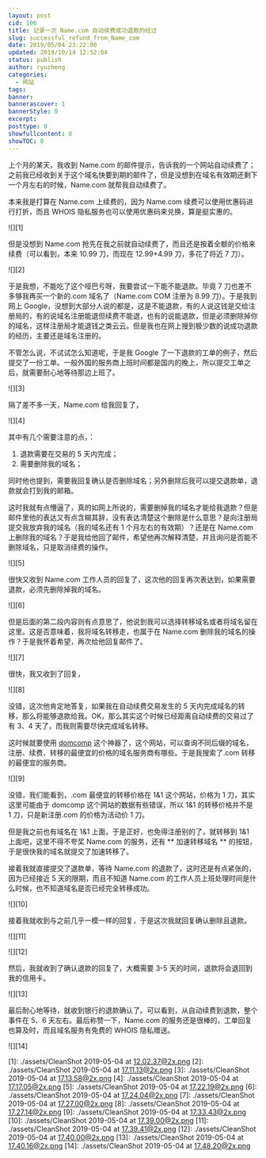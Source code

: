 ```yaml
---
layout: post
cid: 106
title: 记录一次 Name.com 自动续费成功退款的经过
slug: successful_refund_from_Name_com
date: 2019/05/04 23:22:00
updated: 2019/10/14 12:52:04
status: publish
author: ryuzheng
categories: 
  - 网站
tags: 
banner: 
bannerascover: 1
bannerStyle: 0
excerpt: 
posttype: 0
showfullcontent: 0
showTOC: 0
---
```



上个月的某天，我收到 Name.com 的邮件提示，告诉我的一个网站自动续费了；之前我已经收到关于这个域名快要到期的邮件了，但是没想到在域名有效期还剩下一个月左右的时候，Name.com 就帮我自动续费了。

本来我是打算在 Name.com 上续费的，因为 Name.com 续费可以使用优惠码进行打折，而且 WHOIS 隐私服务也可以使用优惠码来兑换，算是挺实惠的。

![][1]

但是没想到 Name.com 抢先在我之前就自动续费了，而且还是按着全额的价格来续费（可以看到，本来 10.99 刀，而现在 12.99+4.99 刀，多花了将近 7 刀）。

![][2]

于是我想，不能吃了这个哑巴亏呀，我要尝试一下能不能退款。毕竟 7 刀也差不多够我再买一个新的.com 域名了（Name.com COM 注册为 8.99 刀）。于是我到网上 Google，没想到大部分人说的都是，这是不能退款，有的人说这钱是交给注册局的，有的说域名注册能退但续费不能退，也有的说能退款，但是必须删除掉你的域名，这样注册局才能退钱之类云云。但是我也在网上搜到极少数的说成功退款的经历，主要还是域名注册的。

不管怎么说，不试试怎么知道呢，于是我 Google 了一下退款的工单的例子，然后提交了一份工单。一般外国的服务商上班时间都是国内的晚上，所以提交工单之后，就需要耐心地等待那边上班了。

![][3]

隔了差不多一天，Name.com 给我回复了，

![][4]

其中有几个需要注意的点，：

1. 退款需要在交易的 5 天内完成；
2. 需要删除我的域名；

同时他也提到，需要我回复确认是否删除域名；另外删除后我可以提交退款单，退款就会打到我的邮箱。

这时我就有点懵逼了，真的如网上所说的，需要删掉我的域名才能给我退款？但是邮件里他的表达又有点含糊其辞，没有表达清楚这个删除是什么意思？是向注册局提交我放弃我的域名（我的域名还有 1 个月左右的有效期）？还是在 Name.com 上删除我的域名？于是我给他回了邮件，希望他再次解释清楚，并且询问是否能不删除域名，只是取消续费的操作。

![][5]

很快又收到 Name.com 工作人员的回复了，这次他的回复再次表达到，如果需要退款，必须先删除掉我的域名。

![][6]

但是后面的第二段内容则有点意思了，他说到我可以选择转移域名或者将域名留在这里。这是否意味着，我将域名转移走，也属于在 Name.com 删除我的域名的操作？于是我怀着希望，再次给他回复邮件了。

![][7]

很快，我又收到了回复，

![][8]

没错，这次他肯定地答复，如果我在自动续费交易发生的 5 天内完成域名的转移，那么将能够退款给我。OK，那么其实这个时候已经距离自动续费的交易过了有 3、4 天了，而我则需要尽快完成域名转移。

这时候就要使用 [domcomp](https://www.domcomp.com/) 这个神器了，这个网站，可以查询不同后缀的域名，注册、续费、转移的最便宜的价格的域名服务商有哪些。于是我搜索了.com 转移的最便宜的服务商。

![][9]

没错，我们能看到，.com 最便宜的转移价格在 1&1 这个网站，价格为 1 刀，其实这里可能由于 domcomp 这个网站的数据有些错误，所以 1&1 的转移价格并不是 1 刀，只是新注册.com 的价格为活动价 1 刀。

但是我之前也有域名在 1&1 上面，于是正好，也免得注册别的了，就转移到 1&1 上面吧，这里不得不夸奖 Name.com 的服务，还有 ** 加速转移域名 ** 的按钮，于是很快我的域名就提交了加速转移了。

接着我就直接提交了退款单，等待 Name.com 的退款了，这时还是有点紧张的，因为已经接近 5 天的限期，而且不知道 Name.com 的工作人员上班处理时间是什么时候，也不知道域名是否已经完全转移成功。

![][10]

接着我就收到与之前几乎一模一样的回复，于是这次我就回复确认删除且退款。

![][11]

![][12] 

 然后，我就收到了确认退款的回复了，大概需要 3-5 天的时间，退款将会退回到我的信用卡。
 
![][13]

最后耐心地等待，就收到银行的退款确认了。可以看到，从自动续费到退款，整个事件在 5、6 天左右。最后称赞一下，Name.com 的服务还是很棒的，工单回复也算及时，而且域名服务有免费的 WHOIS 隐私赠送。

![][14]


  [1]: ./assets/CleanShot 2019-05-04 at 12.02.37@2x.png
  [2]: ./assets/CleanShot 2019-05-04 at 17.11.13@2x.png
  [3]: ./assets/CleanShot 2019-05-04 at 17.13.58@2x.png
  [4]: ./assets/CleanShot 2019-05-04 at 17.17.05@2x.png
  [5]: ./assets/CleanShot 2019-05-04 at 17.22.19@2x.png
  [6]: ./assets/CleanShot 2019-05-04 at 17.24.04@2x.png
  [7]: ./assets/CleanShot 2019-05-04 at 17.27.00@2x.png
  [8]: ./assets/CleanShot 2019-05-04 at 17.27.14@2x.png
  [9]: ./assets/CleanShot 2019-05-04 at 17.33.43@2x.png
  [10]: ./assets/CleanShot 2019-05-04 at 17.39.00@2x.png
  [11]: ./assets/CleanShot 2019-05-04 at 17.39.41@2x.png
  [12]: ./assets/CleanShot 2019-05-04 at 17.40.00@2x.png
  [13]: ./assets/CleanShot 2019-05-04 at 17.40.16@2x.png
  [14]: ./assets/CleanShot 2019-05-04 at 17.48.20@2x.png